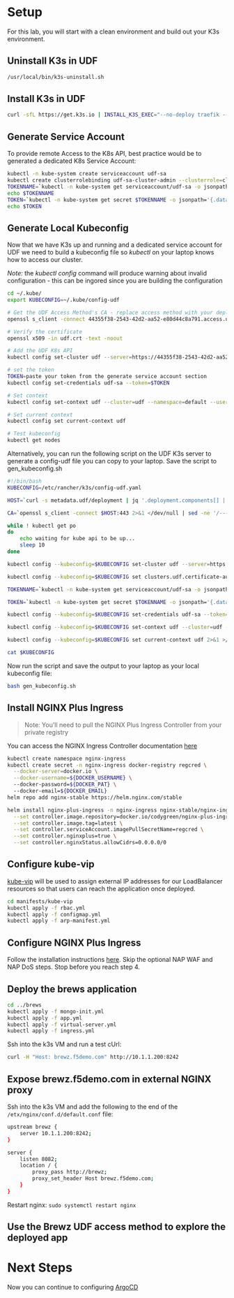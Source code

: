 
# Setup
For this lab, you will start with a clean environment and build out your K3s environment.

## Uninstall K3s in UDF
```bash
/usr/local/bin/k3s-uninstall.sh
```

## Install K3s in UDF
```bash
curl -sfL https://get.k3s.io | INSTALL_K3S_EXEC="--no-deploy traefik --bind-address 10.1.1.5" sh -s -
```

## Generate Service Account
To provide remote Access to the K8s API, best practice would be to generated a dedicated K8s Service Account:
```bash
kubectl -n kube-system create serviceaccount udf-sa
kubectl create clusterrolebinding udf-sa-cluster-admin --clusterrole=cluster-admin --serviceaccount=kube-system:udf-sa
TOKENNAME=`kubectl -n kube-system get serviceaccount/udf-sa -o jsonpath='{.secrets[0].name}'`
echo $TOKENNAME
TOKEN=`kubectl -n kube-system get secret $TOKENNAME -o jsonpath='{.data.token}' | base64 --decode`
echo $TOKEN
```

## Generate Local Kubeconfig
Now that we have K3s up and running and a dedicated service account for UDF we need to build a kubeconfig file so *kubectl* on your laptop knows how to access our cluster.

*Note:* the *kubectl config* command will produce warning about invalid configuration - this can be ingored since you are building the configuration

```bash
cd ~/.kube/
export KUBECONFIG=~/.kube/config-udf

# Get the UDF Access Method's CA - replace access method with your deployment data
openssl s_client -connect 44355f38-2543-42d2-aa52-e80d44c8a791.access.udf.f5.com:443 2>&1 </dev/null | sed -ne '/BEGIN CERT/,/END CERT/p' > udf.crt

# Verify the certificate 
openssl x509 -in udf.crt -text -noout

# Add the UDF K8s API 
kubectl config set-cluster udf --server=https://44355f38-2543-42d2-aa52-e80d44c8a791.access.udf.f5.com:443 --certificate-authority=udf.crt

# set the token
TOKEN=paste your token from the generate service account section
kubectl config set-credentials udf-sa --token=$TOKEN

# Set context
kubectl config set-context udf --cluster=udf --namespace=default --user=udf-sa

# Set current context
kubectl config set current-context udf

# Test kubeconfig
kubectl get nodes
```

Alternatively, you can run the following script on the UDF K3s server to generate a config-udf file you can copy to your laptop.  Save the script to gen_kubeconfig.sh
```bash
#!/bin/bash
KUBECONFIG=/etc/rancher/k3s/config-udf.yaml

HOST=`curl -s metadata.udf/deployment | jq '.deployment.components[] | select(.name == "k3s") | .accessMethods.https[] | select(.label == "K3s API") | .host' -r`

CA=`openssl s_client -connect $HOST:443 2>&1 </dev/null | sed -ne '/-----BEGIN CERTIFICATE-----/,/-----END CERTIFICATE-----/p'|base64 -w 0`

while ! kubectl get po
do
    echo waiting for kube api to be up...
    sleep 10
done

kubectl config --kubeconfig=$KUBECONFIG set-cluster udf --server=https://44355f38-2543-42d2-aa52-e80d44c8a791.access.udf.f5.com:443 2>&1 >/dev/null

kubectl config --kubeconfig=$KUBECONFIG set clusters.udf.certificate-authority-data $CA 2>&1 >/dev/null

TOKENNAME=`kubectl -n kube-system get serviceaccount/udf-sa -o jsonpath='{.secrets[0].name}'`

TOKEN=`kubectl -n kube-system get secret $TOKENNAME -o jsonpath='{.data.token}' | base64 --decode`

kubectl config --kubeconfig=$KUBECONFIG set-credentials udf-sa --token=$TOKEN 2>&1 >/dev/null

kubectl config --kubeconfig=$KUBECONFIG set-context udf --cluster=udf --namespace=default --user=udf-sa 2>&1 >/dev/null

kubectl config --kubeconfig=$KUBECONFIG set current-context udf 2>&1 >/dev/null

cat $KUBECONFIG
```

Now run the script and save the output to your laptop as your local kubeconfig file:
```bash
bash gen_kubeconfig.sh
```

## Install NGINX Plus Ingress
> Note: You'll need to pull the NGINX Plus Ingress Controller from your private registry

You can access the NGINX Ingress Controller documentation [here](https://docs.nginx.com/nginx-ingress-controller/installation/installation-with-helm/)

```bash
kubectl create namespace nginx-ingress
kubectl create secret -n nginx-ingress docker-registry regcred \
  --docker-server=docker.io \
  --docker-username=${DOCKER_USERNAME} \ 
  --docker-password=${DOCKER_PAT} \ 
  --docker-email=${DOCKER_EMAIL}
helm repo add nginx-stable https://helm.nginx.com/stable

helm install nginx-plus-ingress -n nginx-ingress nginx-stable/nginx-ingress \
  --set controller.image.repository=docker.io/codygreen/nginx-plus-ingress \
  --set controller.image.tag=latest \
  --set controller.serviceAccount.imagePullSecretName=regcred \
  --set controller.nginxplus=true \
  --set controller.nginxStatus.allowCidrs=0.0.0.0/0
```

## Configure kube-vip

[kube-vip](https://kube-vip.chipzoller.dev/) will be used to assign external IP addresses for our LoadBalancer resources so that users can reach the application once deployed.

```bash
cd manifests/kube-vip
kubectl apply -f rbac.yml
kubectl apply -f configmap.yml
kubectl apply -f arp-manifest.yml
```

## Configure NGINX Plus Ingress

Follow the installation instructions [here](https://docs.nginx.com/nginx-ingress-controller/installation/installation-with-manifests/). Skip the optional NAP WAF and NAP DoS steps. Stop before you reach step 4.

## Deploy the brews application

```bash
cd ../brews
kubectl apply -f mongo-init.yml
kubectl apply -f app.yml
kubectl apply -f virtual-server.yml
kubectl apply -f ingress.yml
```

Ssh into the k3s VM and run a test cUrl:

```bash
curl -H "Host: brewz.f5demo.com" http://10.1.1.200:8242
```

## Expose brewz.f5demo.com in external NGINX proxy

Ssh into the k3s VM and add the following to the end of the `/etx/nginx/conf.d/default.conf` file:

```bash
upstream brewz {
    server 10.1.1.200:8242;
}

server {
    listen 8082;
    location / {
        proxy_pass http://brewz;
        proxy_set_header Host brewz.f5demo.com;
    }
}
```
Restart nginx: `sudo systemctl restart nginx`

## Use the Brewz UDF access method to explore the deployed app

# Next Steps
Now you can continue to configuring [ArgoCD](argocd.md)
